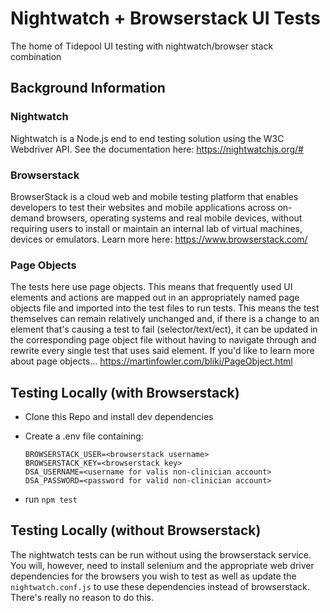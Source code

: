 # Nightwatch + Browserstack UI Tests
The home of Tidepool UI testing with nightwatch/browser stack combination

## Background Information

### Nightwatch
Nightwatch is a Node.js end to end testing solution using the W3C Webdriver API. See the documentation here: https://nightwatchjs.org/#

### Browserstack
BrowserStack is a cloud web and mobile testing platform that enables developers to test their websites and mobile applications across on-demand browsers, operating systems and real mobile devices, without requiring users to install or maintain an internal lab of virtual machines, devices or emulators. Learn more here: https://www.browserstack.com/

### Page Objects
The tests here use page objects. This means that frequently used UI elements and actions are mapped out in an appropriately named page objects file and imported into the test files to run tests. This means the test themselves can remain relatively unchanged and, if there is a change to an element that's causing a test to fail (selector/text/ect), it can be updated in the corresponding page object file without having to navigate through and rewrite every single test that uses said element. If you'd like to learn more about page objects... https://martinfowler.com/bliki/PageObject.html

## Testing Locally (with Browserstack)

- Clone this Repo and install dev dependencies
- Create a .env file containing:

      BROWSERSTACK_USER=<browserstack username>
      BROWSERSTACK_KEY=<browserstack key>
      DSA_USERNAME=<username for valis non-clinician account>
      DSA_PASSWORD=<password for valid non-clinician account>
    
- run `npm test`

## Testing Locally (without Browserstack)
The nightwatch tests can be run without using the browserstack service. You will, however, need to install selenium and the appropriate web driver dependencies for the browsers you wish to test as well as update the `nightwatch.conf.js` to use these dependencies instead of browserstack. There's really no reason to do this.
